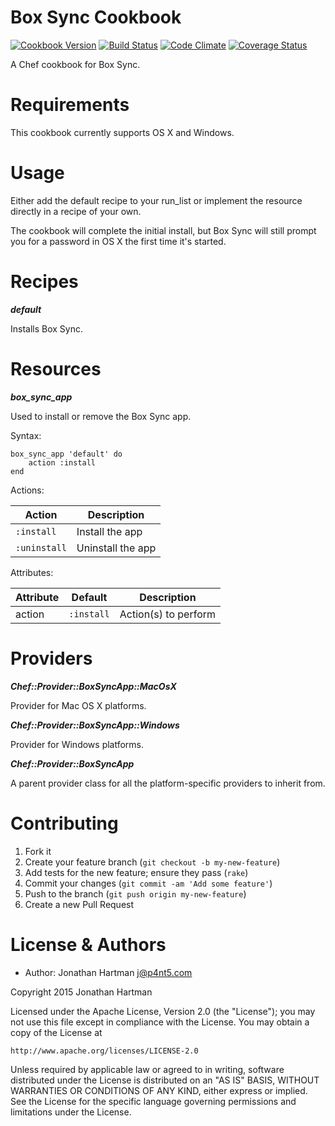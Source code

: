Box Sync Cookbook
=================
[![Cookbook Version](https://img.shields.io/cookbook/v/box-sync.svg)][cookbook]
[![Build Status](https://img.shields.io/travis/RoboticCheese/box-sync-chef.svg)][travis]
[![Code Climate](https://img.shields.io/codeclimate/github/RoboticCheese/box-sync-chef.svg)][codeclimate]
[![Coverage Status](https://img.shields.io/coveralls/RoboticCheese/box-sync-chef.svg)][coveralls]

[cookbook]: https://supermarket.chef.io/cookbooks/box-sync
[travis]: https://travis-ci.org/RoboticCheese/box-sync-chef
[codeclimate]: https://codeclimate.com/github/RoboticCheese/box-sync-chef
[coveralls]: https://coveralls.io/r/RoboticCheese/box-sync-chef

A Chef cookbook for Box Sync.

Requirements
============

This cookbook currently supports OS X and Windows.

Usage
=====

Either add the default recipe to your run_list or implement the resource
directly in a recipe of your own.

The cookbook will complete the initial install, but Box Sync will still prompt
you for a password in OS X the first time it's started.

Recipes
=======

***default***

Installs Box Sync.

Resources
=========

***box_sync_app***

Used to install or remove the Box Sync app.

Syntax:

    box_sync_app 'default' do
        action :install
    end

Actions:

| Action       | Description       |
|--------------|-------------------|
| `:install`   | Install the app   |
| `:uninstall` | Uninstall the app |

Attributes:

| Attribute  | Default        | Description          |
|------------|----------------|----------------------|
| action     | `:install`     | Action(s) to perform |

Providers
=========

***Chef::Provider::BoxSyncApp::MacOsX***

Provider for Mac OS X platforms.

***Chef::Provider::BoxSyncApp::Windows***

Provider for Windows platforms.

***Chef::Provider::BoxSyncApp***

A parent provider class for all the platform-specific providers to inherit
from.

Contributing
============

1. Fork it
2. Create your feature branch (`git checkout -b my-new-feature`)
3. Add tests for the new feature; ensure they pass (`rake`)
4. Commit your changes (`git commit -am 'Add some feature'`)
5. Push to the branch (`git push origin my-new-feature`)
6. Create a new Pull Request

License & Authors
=================
- Author: Jonathan Hartman <j@p4nt5.com>

Copyright 2015 Jonathan Hartman

Licensed under the Apache License, Version 2.0 (the "License");
you may not use this file except in compliance with the License.
You may obtain a copy of the License at

    http://www.apache.org/licenses/LICENSE-2.0

Unless required by applicable law or agreed to in writing, software
distributed under the License is distributed on an "AS IS" BASIS,
WITHOUT WARRANTIES OR CONDITIONS OF ANY KIND, either express or implied.
See the License for the specific language governing permissions and
limitations under the License.
